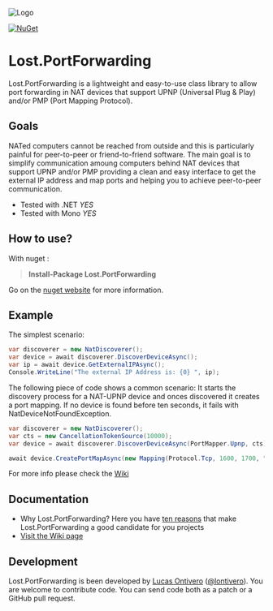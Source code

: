 ![Logo](https://github.com/lontivero/Open.NAT/raw/gh-pages/images/logos/128.jpg)

[![NuGet](https://img.shields.io/nuget/v/Lost.PortForwarding.svg)](https://www.nuget.org/packages/Lost.PortForwarding/)

Lost.PortForwarding
======

Lost.PortForwarding is a lightweight and easy-to-use class library to allow port forwarding in NAT devices that support UPNP (Universal Plug & Play) and/or PMP (Port Mapping Protocol).


Goals
-----
NATed computers cannot be reached from outside and this is particularly painful for peer-to-peer or friend-to-friend software.
The main goal is to simplify communication amoung computers behind NAT devices that support UPNP and/or PMP providing a clean
and easy interface to get the external IP address and map ports and helping you to achieve peer-to-peer communication.

+ Tested with .NET  _YES_
+ Tested with Mono  _YES_

How to use?
-----------
With nuget :
> **Install-Package Lost.PortForwarding**

Go on the [nuget website](https://www.nuget.org/packages/Lost.PortForwarding/) for more information.

Example
--------

The simplest scenario:

```c#
var discoverer = new NatDiscoverer();
var device = await discoverer.DiscoverDeviceAsync();
var ip = await device.GetExternalIPAsync();
Console.WriteLine("The external IP Address is: {0} ", ip);
```

The following piece of code shows a common scenario: It starts the discovery process for a NAT-UPNP device and onces discovered it creates a port mapping. If no device is found before ten seconds, it fails with NatDeviceNotFoundException.


```c#
var discoverer = new NatDiscoverer();
var cts = new CancellationTokenSource(10000);
var device = await discoverer.DiscoverDeviceAsync(PortMapper.Upnp, cts);

await device.CreatePortMapAsync(new Mapping(Protocol.Tcp, 1600, 1700, "The mapping name"));
```

For more info please check the [Wiki](https://github.com/lontivero/Lost.PortForwarding/wiki)

Documentation
-------------
+ Why Lost.PortForwarding? Here you have [ten reasons](https://github.com/lontivero/Lost.PortForwarding/wiki/Why-Lost.PortForwarding) that make Lost.PortForwarding a good candidate for you projects
+ [Visit the Wiki page](https://github.com/lontivero/Lost.PortForwarding/wiki)

Development
-----------
Lost.PortForwarding is been developed by [Lucas Ontivero](http://geeks.ms/blogs/lontivero) ([@lontivero](http://twitter.com/lontivero)).
You are welcome to contribute code. You can send code both as a patch or a GitHub pull request.
